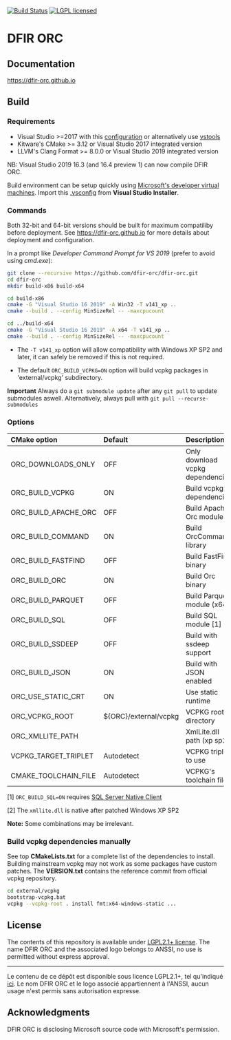 [![Build Status](https://dev.azure.com/jeangautier/dfir-orc/_apis/build/status/DFIR-ORC.dfir-orc?branchName=master)](https://dev.azure.com/jeangautier/dfir-orc/_build/latest?definitionId=1&branchName=master) [![LGPL licensed][img-license]](./LICENSE.txt)


# DFIR ORC

## Documentation
https://dfir-orc.github.io


## Build

### Requirements
- Visual Studio >=2017 with this [configuration](.vsconfig) or alternatively use [vstools](docs/vstools/vstools.md)
- Kitware's CMake >= 3.12 or Visual Studio 2017 integrated version
- LLVM's Clang Format >= 8.0.0 or Visual Studio 2019 integrated version

NB: Visual Studio 2019 16.3 (and 16.4 preview 1) can now compile DFIR ORC.

Build environment can be setup quickly using [Microsoft's developer virtual machines](https://developer.microsoft.com/en-us/windows/downloads/virtual-machines). Import this [.vsconfig](.vsconfig) from **Visual Studio Installer**.


### Commands
Both 32-bit and 64-bit versions should be built for maximum compatiliby before deployment. See https://dfir-orc.github.io for more details about deployment and configuration.

In a prompt like *Developer Command Prompt for VS 2019* (prefer to avoid using *cmd.exe*):

```bash
git clone --recursive https://github.com/dfir-orc/dfir-orc.git
cd dfir-orc
mkdir build-x86 build-x64

cd build-x86
cmake -G "Visual Studio 16 2019" -A Win32 -T v141_xp ..
cmake --build . --config MinSizeRel -- -maxcpucount

cd ../build-x64
cmake -G "Visual Studio 16 2019" -A x64 -T v141_xp ..
cmake --build . --config MinSizeRel -- -maxcpucount
```

* The `-T v141_xp` option will allow compatibility with Windows XP SP2 and later, it can safely be removed if this is not required.

* The default `ORC_BUILD_VCPKG=ON` option will build vcpkg packages in 'external/vcpkg' subdirectory.

**Important** Always do a `git submodule update` after any `git pull` to update submodules aswell. Alternatively, always pull with `git pull --recurse-submodules`


### Options

| CMake option         | Default               | Description                      |
|:---------------------|:----------------------|:---------------------------------|
| ORC_DOWNLOADS_ONLY   | OFF                   | Only download vcpkg dependencies |
| ORC_BUILD_VCPKG      | ON                    | Build vcpkg dependencies         |
| ORC_BUILD_APACHE_ORC | OFF                   | Build Apache Orc module          |
| ORC_BUILD_COMMAND    | ON                    | Build OrcCommand library         |
| ORC_BUILD_FASTFIND   | OFF                   | Build FastFind binary            |
| ORC_BUILD_ORC        | ON                    | Build Orc binary                 |
| ORC_BUILD_PARQUET    | OFF                   | Build Parquet module (x64)       |
| ORC_BUILD_SQL        | OFF                   | Build SQL module [1]             |
| ORC_BUILD_SSDEEP     | OFF                   | Build with ssdeep support        |
| ORC_BUILD_JSON       | ON                    | Build with JSON enabled          |
| ORC_USE_STATIC_CRT   | ON                    | Use static runtime               |
| ORC_VCPKG_ROOT       | ${ORC}/external/vcpkg | VCPKG root directory             |
| ORC_XMLLITE_PATH     |                       | XmlLite.dll path (xp sp2)        |
| VCPKG_TARGET_TRIPLET | Autodetect            | VCPKG triplet to use             |
| CMAKE_TOOLCHAIN_FILE | Autodetect            | VCPKG's toolchain file           |


[1] `ORC_BUILD_SQL=ON` requires [SQL Server Native Client](https://docs.microsoft.com/en-us/sql/relational-databases/native-client/applications/installing-sql-server-native-client?view=sql-server-2017)

[2] The `xmllite.dll` is native after patched Windows XP SP2

**Note:** Some combinations may be irrelevant.


### Build vcpkg dependencies manually
See top **CMakeLists.txt** for a complete list of the dependencies to install. Building mainstream vcpkg may not work as some packages have custom patches. The **VERSION.txt** contains the reference commit from official vcpkg repository.

```bash
cd external/vcpkg
bootstrap-vcpkg.bat
vcpkg --vcpkg-root . install fmt:x64-windows-static ...
```

## License

The contents of this repository is available under [LGPL2.1+ license](LICENSE.txt).
The name DFIR ORC and the associated logo belongs to ANSSI, no use is permitted without express approval.

---

Le contenu de ce dépôt est disponible sous licence LGPL2.1+, tel qu'indiqué [ici](LICENSE.txt).
Le nom DFIR ORC et le logo associé appartiennent à l'ANSSI, aucun usage n'est permis sans autorisation expresse.


## Acknowledgments
DFIR ORC is disclosing Microsoft source code with Microsoft's permission.

[img-build]: https://dev.azure.com/jeangautier/dfir-orc/_apis/build/status/jeangautier.dfir-orc?branchName=master
[img-license]: https://img.shields.io/github/license/DFIR-ORC/dfir-orc
